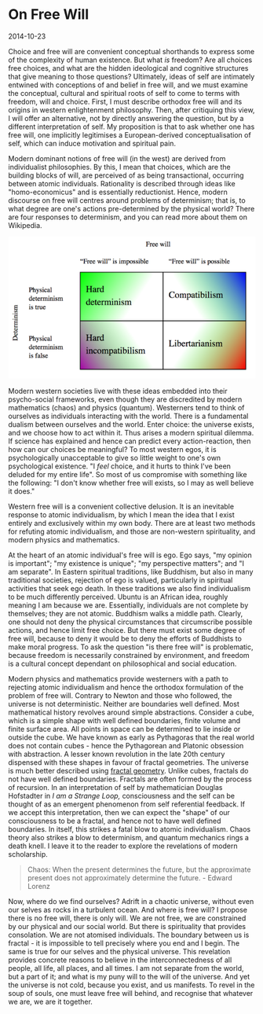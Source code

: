 # On Free Will
2014-10-23


<p>Choice and free will are convenient conceptual shorthands to express some of the complexity of human existence. But what <em>is </em>freedom? Are all choices free choices, and what are the hidden ideological and cognitive structures that give meaning to those questions? Ultimately, ideas of self are intimately entwined with conceptions of and belief in free will, and we must examine the conceptual, cultural and spiritual roots of self to come to terms with freedom, will and choice. First, I must describe orthodox free will and its origins in western enlightenment philosophy. Then, after critiquing this view, I will offer an alternative, not by directly answering the question, but by a different interpretation of self. My proposition is that to ask whether one has free will, one implicitly legitimises a European-derived conceptualisation of self, which can induce motivation and spiritual pain.</p>
<p>Modern dominant notions of free will (in the west) are derived from individualist philosophies. By this, I mean that choices, which are the building blocks of will, are perceived of as being transactional, occurring between atomic individuals. Rationality is described through ideas like "homo-economicus" and is essentially reductionist. Hence, modern discourse on free will centres around problems of determinism; that is, to what degree are one's actions pre-determined by the physical world? There are four responses to determinism, and you can read more about them on Wikipedia.</p>

![freewillgrid](/images/freewillgrid.png)

Modern western societies live with these ideas embedded into their psycho-social frameworks, even though they are discredited by modern mathematics (chaos) and physics (quantum). Westerners tend to think of ourselves as individuals interacting with the world. There is a fundamental dualism between ourselves and the world. Enter choice: the universe exists, and we choose how to act within it. Thus arises a modern spiritual dilemma. If science has explained and hence can predict every action-reaction, then how can our choices be meaningful? To most western egos, it is psychologically unacceptable to give so little weight to one's own psychological existence. "I <em>feel </em>choice, and it hurts to think I've been deluded for my entire life". So most of us compromise with something like the following: "I don't know whether free will exists, so I may as well believe it does."</p>
<p>Western free will is a convenient collective delusion. It is an inevitable response to atomic individualism, by which I mean the idea that I exist entirely and exclusively within my own body. There are at least two methods for refuting atomic individualism, and those are non-western spirituality, and modern physics and mathematics.</p>
<p>At the heart of an atomic individual's free will is ego. Ego says, "my opinion is important"; "my existence is unique"; "my perspective matters"; and "I am separate". In Eastern spiritual traditions, like Buddhism, but also in many traditional societies, rejection of ego is valued, particularly in spiritual activities that seek ego death. In these traditions we also find individualism to be much differently perceived. Ubuntu is an African idea, roughly meaning I am because we are. Essentially, individuals are not complete by themselves; they are not atomic. Buddhism walks a middle path. Clearly, one should not deny the physical circumstances that circumscribe possible actions, and hence limit free choice. But there must exist some degree of free will, because to deny it would be to deny the efforts of Buddhists to make moral progress. To ask the question "is there free will" is problematic, because freedom is necessarily constrained by environment, and freedom is a cultural concept dependant on philosophical and social education.</p>
<p>Modern physics and mathematics provide westerners with a path to rejecting atomic individualism and hence the orthodox formulation of the problem of free will. Contrary to Newton and those who followed, the universe is not deterministic. Neither are boundaries well defined. Most mathematical history revolves around simple abstractions. Consider a cube, which is a simple shape with well defined boundaries, finite volume and finite surface area. All points in space can be determined to lie inside or outside the cube. We have known as early as Pythagoras that the real world does not contain cubes - hence the Pythagorean and Platonic obsession with abstraction. A lesser known revolution in the late 20th century dispensed with these shapes in favour of fractal geometries. The universe is much better described using <a title="fractal geometry" href="http://en.wikipedia.org/wiki/Patterns_in_nature#Trees.2C_fractals" target="_blank">fractal geometry</a>. Unlike cubes, fractals do not have well defined boundaries. Fractals are often formed by the process of recursion. In an interpretation of self by mathematician Douglas Hofstadter in <em>I am a Strange Loop, </em>consciousness and the self can be thought of as an emergent phenomenon from self referential feedback. If we accept this interpretation, then we can expect the "shape" of our consciousness to be a fractal, and hence not to have well defined boundaries. In itself, this strikes a fatal blow to atomic individualism. Chaos theory also strikes a blow to determinism, and quantum mechanics rings a death knell. I leave it to the reader to explore the revelations of modern scholarship.</p>
<blockquote><p>Chaos: When the present determines the future, but the approximate present does not approximately determine the future.  -  Edward Lorenz</p></blockquote>
<p>Now, where do we find ourselves? Adrift in a chaotic universe, without even our selves as rocks in a turbulent ocean. And where is free will? I propose there is no free will, there is only will. We are not free, we are constrained by our physical and our social world. But there is spirituality that provides consolation. We are not atomised individuals. The boundary between us is fractal - it is impossible to tell precisely where you end and I begin. The same is true for our selves and the physical universe. This revelation provides concrete reasons to believe in the interconnectedness of all people, all life, all places, and all times. I am not separate from the world, but a part of it; and what is my puny will to the will of the universe. And yet the universe is not cold, because you exist, and us manifests. To revel in the soup of souls, one must leave free will behind, and recognise that whatever we are, we are it together.</p>
